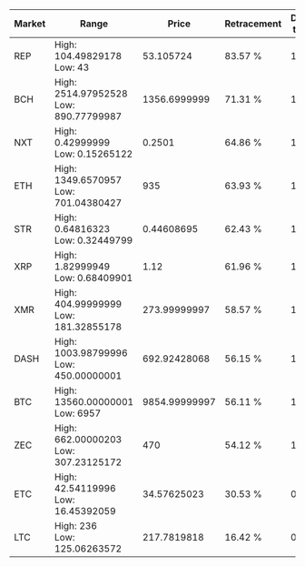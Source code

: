 | Market | Range | Price| Retracement | Doubles to 50% |
| --- | --- | --- | --- | --- |
| REP | High: 104.49829178<br />Low: 43 | 53.105724 | 83.57 % | 1.39 |
| BCH | High: 2514.97952528<br />Low: 890.77799987 | 1356.6999999 | 71.31 % | 1.26 |
| NXT | High: 0.42999999<br />Low: 0.15265122 | 0.2501 | 64.86 % | 1.16 |
| ETH | High: 1349.6570957<br />Low: 701.04380427 | 935 | 63.93 % | 1.10 |
| STR | High: 0.64816323<br />Low: 0.32449799 | 0.44608695 | 62.43 % | 1.09 |
| XRP | High: 1.82999949<br />Low: 0.68409901 | 1.12 | 61.96 % | 1.12 |
| XMR | High: 404.99999999<br />Low: 181.32855178 | 273.99999997 | 58.57 % | 1.07 |
| DASH | High: 1003.98799996<br />Low: 450.00000001 | 692.92428068 | 56.15 % | 1.05 |
| BTC | High: 13560.00000001<br />Low: 6957 | 9854.99999997 | 56.11 % | 1.04 |
| ZEC | High: 662.00000203<br />Low: 307.23125172 | 470 | 54.12 % | 1.03 |
| ETC | High: 42.54119996<br />Low: 16.45392059 | 34.57625023 | 30.53 % | 0.00 |
| LTC | High: 236<br />Low: 125.06263572 | 217.7819818 | 16.42 % | 0.00 |
